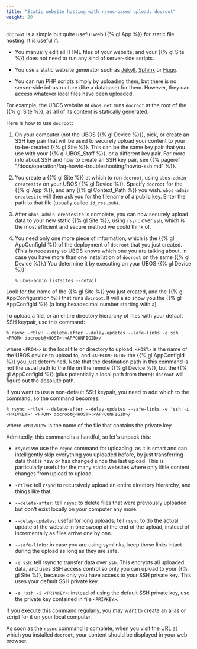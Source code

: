 ```yaml
---
title: "Static website hosting with rsync-based upload: docroot"
weight: 20
---
```


``docroot`` is a simple but quite useful web {{% gl App %}} for static file hosting.
It is useful if:

* You manually edit all HTML files of your website, and your {{% gl Site %}} does not
  need to run any kind of server-side scripts.

* You use a static website generator such as [Jekyll](https://jekyllrb.com/),
  [Sphinx](http://www.sphinx-doc.org/) or [Hugo](https://gohugo.io/).

* You can run PHP scripts simply by uploading them, but there is no server-side
  infrastructure (like a database) for them. However, they can access whatever local
  files have been uploaded.

For example, the UBOS website at ``ubos.net`` runs ``docroot`` at the root of the {{% gl Site %}},
as all of its content is statically generated.

Here is how to use ``docroot``:

1. On your computer (not the UBOS {{% gl Device %}}), pick, or create an SSH key pair
   that will be used to securely upload your content to your to-be-created {{% gl Site %}}.
   This can be the same key pair that you use with your {{% gl UBOS_Staff %}}, or a different
   key pair. For more info about SSH and how to create an SSH key pair, see
   {{% pageref "/docs/operation/faq-howto-troubleshooting/howto-ssh.md" %}}.

2. You create a {{% gl Site %}} at which to run ``docroot``, using ``ubos-admin createsite``
   on your UBOS {{% gl Device %}}. Specify ``docroot`` for the {{% gl App %}}, and any
   {{% gl Context_Path %}} you wish. ``ubos-admin createsite`` will then ask you for the
   filename of a public key. Enter the path to that file (usually called
   ``id_rsa.pub``).

3. After ``ubos-admin createsite`` is complete, you can now securely upload data to your
   new static {{% gl Site %}}, using ``rsync`` over ``ssh``, which is the most efficient and secure
   method we could think of.

4. You need only one more piece of information, which is the {{% gl AppConfigId %}} of the
   deployment of ``docroot`` that you just created. (This is necessary so UBOS knows which one you
   are talking about, in case you have more than one installation of ``docroot`` on the same
   {{% gl Device %}}.) You determine it by executing on your UBOS {{% gl Device %}}:

   ```
   % ubos-admin listsites --detail
   ```

Look for the name of the {{% gl Site %}} you just created, and the {{% gl AppConfiguration %}}
that runs ``docroot``. It will also show you the {{% gl AppConfigId %}} (a long hexadecimal
number starting with ``a``).

To upload a file, or an entire directory hierarchy of files with your default SSH keypair, use
this command:

```
% rsync -rtlvH --delete-after --delay-updates --safe-links -e ssh <FROM> docroot@<HOST>:<APPCONFIGID>/
```

where ``<FROM>>`` is the local file or directory to upload, ``<HOST>`` is the name of the
UBOS device to upload to, and ``<APPCONFIGID>`` the {{% gl AppConfigId %}} you just determined.
Note that the destination path in this command is not the usual path to the file on the remote
{{% gl Device %}}, but the {{% gl AppConfigId %}} (plus potentially a local path from there):
``docroot`` will figure out the absolute path.

If you want to use a non-default SSH keypair, you need to add which to the command, so the
command becomes:

```
% rsync -rtlvH --delete-after --delay-updates --safe-links -e 'ssh -i <PRIVKEY>' <FROM> docroot@<HOST>:<APPCONFIGID>/
```

where ``<PRIVKEY>`` is the name of the file that contains the private key.

Admittedly, this command is a handful, so let's unpack this:

* ``rsync``: we use the ``rsync`` command for uploading, as it is smart and can intelligently
  skip everything you uploaded before, by just transferring data that is new or has changed since
  the last upload. This is particularly useful for the many static websites where only little
  content changes from upload to upload.

* ``-rtlvH``: tell ``rsync`` to recursively upload an entire directory hierarchy, and things
  like that.

* ``--delete-after``: tell ``rsync`` to delete files that were previously uploaded but don't
  exist locally on your computer any more.

* ``--delay-updates``: useful for long uploads; tell ``rsync`` to do the actual update of
  the website in one swoop at the end of the upload, instead of incrementally as files arrive
  one by one.

* ``--safe-links``: in case you are using symlinks, keep those links intact during the upload
  as long as they are safe.

* ``-e ssh``: tell rsync to transfer data over ``ssh``. This encrypts all uploaded data,
  and uses SSH access control so only you can upload to your {{% gl Site %}}, because only
  you have access to your SSH private key. This uses your default SSH private key.

* ``-e 'ssh -i <PRIVKEY>``: instead of using the default SSH private key, use the private
  key contained in file ``<PRIVKEY>``.

If you execute this command regularly, you may want to create an alias or script for it
on your local computer.

As soon as the ``rsync`` command is complete, when you visit the URL at which you installed
``docroot``, your content should be displayed in your web browser.

